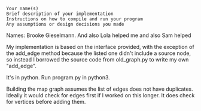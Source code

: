 
    Your name(s)
    Brief description of your implementation
    Instructions on how to compile and run your program
    Any assumptions or design decisions you made


Names: Brooke Gieselmann. And also Lola helped me and also Sam helped

My implementation is based on the interface provided, with the exception of the add_edge method because the listed one didn't include a source node, so instead I borrowed the source code from old_graph.py to write my own "add_edge". 

It's in python. Run program.py in python3. 

Building the map graph assumes the list of edges does not have duplicates. Ideally it would check for edges first if I worked on this longer. It does check for vertices before adding them. 